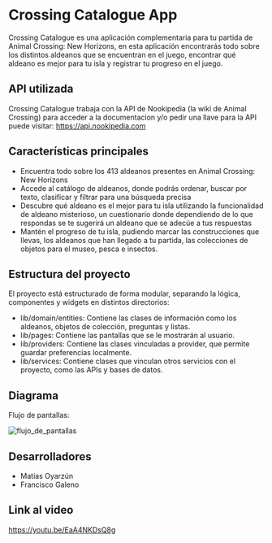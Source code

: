 # Crossing Catalogue App
Crossing Catalogue es una aplicación complementaria para tu partida de Animal Crossing: New Horizons, en esta aplicación encontrarás todo sobre los distintos aldeanos que se encuentran en el juego, encontrar qué aldeano es mejor para tu isla y registrar tu progreso en el juego.

## API utilizada
Crossing Catalogue trabaja con la API de Nookipedia (la wiki de Animal Crossing)
para acceder a la documentacion y/o pedir una llave para la API puede visitar: https://api.nookipedia.com

## Características principales
- Encuentra todo sobre los 413 aldeanos presentes en Animal Crossing: New Horizons
- Accede al catálogo de aldeanos, donde podrás ordenar, buscar por texto, clasificar y filtrar para una búsqueda precisa
- Descubre qué aldeano es el mejor para tu isla utilizando la funcionalidad de aldeano misterioso, un cuestionario donde dependiendo de lo que respondas se te sugerirá un aldeano que se adecúe a tus respuestas
- Mantén el progreso de tu isla, pudiendo marcar las construcciones que llevas, los aldeanos que han llegado a tu partida, las colecciones de objetos para el museo, pesca e insectos.

## Estructura del proyecto
El proyecto está estructurado de forma modular, separando la lógica, componentes y widgets en distintos directorios:
- lib/domain/entities: Contiene las clases de información como los aldeanos, objetos de colección, preguntas y listas.
- lib/pages: Contiene las pantallas que se le mostrarán al usuario.
- lib/providers: Contiene las clases vinculadas a provider, que permite guardar preferencias localmente.
- lib/services: Contiene clases que vinculan otros servicios con el proyecto, como las APIs y bases de datos.

## Diagrama
Flujo de pantallas:

![flujo_de_pantallas](https://github.com/user-attachments/assets/4cb7af53-e7cc-4cd2-b7bb-867f43ac15bb)

## Desarrolladores
- Matías Oyarzún
- Francisco Galeno

## Link al video
https://youtu.be/EaA4NKDsQ8g
